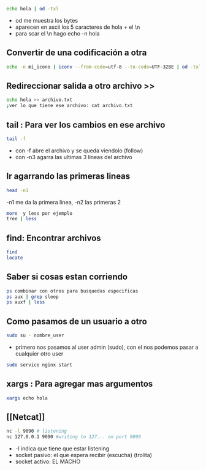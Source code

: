 ```bash 
echo hola | od -txl
```
- od me muestra los bytes
- aparecen en ascii los 5 caracteres de hola + el \n 
- para scar el \n hago echo -n hola

## Convertir de una codificación a otra

```bash 
echo -n mi_icono | iconv --from-code=utf-8 --to-code=UTF-32BE | od -txl
```
## Redireccionar salida a otro archivo >>

```bash
echo hola >> archivo.txt 
;ver lo que tiene ese archivo: cat archivo.txt
```
## tail : Para ver los cambios en ese archivo
```bash
tail -f
```
- con -f abre el archivo y se queda viendolo (follow) 
- con -n3 agarra las ultimas 3 lineas del archivo

## Ir agarrando las primeras lineas

```bash
head -n1
```
-n1 me da la primera linea, -n2 las primeras 2

```bash
more  y less por ejemplo
tree | less
```
## find: Encontrar archivos

```bash
find 
locate
```
## Saber si cosas estan corriendo
```bash
ps combinar con otros para busquedas especificas 
ps aux | grep sleep 
ps auxf | less
```

## Como pasamos de un usuario a otro
```bash
sudo su - nombre_user
```
- primero nos pasamos al user admin (sudo), con el nos podemos pasar a cualquier otro user

```bash
sudo service nginx start
```
## xargs : Para agregar mas argumentos
```bash
xargs echo hola
```
## [[Netcat]]
```bash
nc -l 9090 # listening
nc 127.0.0.1 9090 #writing to 127... on port 9090
```
- -l indica que tiene que estar listening
- socket pasivo: el que espera recibir (escucha) (trolita) 
- socket activo: EL MACHO